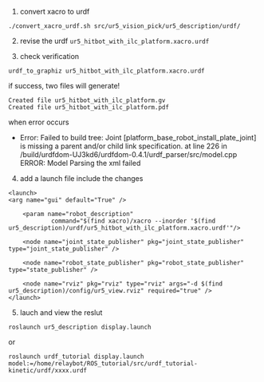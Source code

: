 1. convert xacro to urdf
```
./convert_xacro_urdf.sh src/ur5_vision_pick/ur5_description/urdf/
```

2. revise the urdf `ur5_hitbot_with_ilc_platform.xacro.urdf`


3. check verification

```
urdf_to_graphiz ur5_hitbot_with_ilc_platform.xacro.urdf
```

if success, two files will generate!

```
Created file ur5_hitbot_with_ilc_platform.gv
Created file ur5_hitbot_with_ilc_platform.pdf
```

when error occurs
- Error:   Failed to build tree: Joint [platform_base_robot_install_plate_joint] is missing a parent and/or child link specification.
         at line 226 in /build/urdfdom-UJ3kd6/urdfdom-0.4.1/urdf_parser/src/model.cpp
ERROR: Model Parsing the xml failed

4. add a launch file include the changes

```
<launch>
<arg name="gui" default="True" />
  
    <param name="robot_description" 
            command="$(find xacro)/xacro --inorder '$(find ur5_description)/urdf/ur5_hitbot_with_ilc_platform.xacro.urdf'"/>

    <node name="joint_state_publisher" pkg="joint_state_publisher" type="joint_state_publisher" />

    <node name="robot_state_publisher" pkg="robot_state_publisher" type="state_publisher" />

    <node name="rviz" pkg="rviz" type="rviz" args="-d $(find ur5_description)/config/ur5_view.rviz" required="true" />
</launch>

```

5. lauch and view the reslut

```
roslaunch ur5_description display.launch
```
or
```
roslaunch urdf_tutorial display.launch model:=/home/relaybot/ROS_tutorial/src/urdf_tutorial-kinetic/urdf/xxxx.urdf
```
